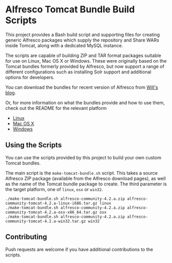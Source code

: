 Alfresco Tomcat Bundle Build Scripts
====================================

This project provides a Bash build script and supporting files for creating
generic Alfresco packages which supply the repository and Share WARs inside 
Tomcat, along with a dedicated MySQL instance.

The scripts are capable of building ZIP and TAR format packages suitable 
for use on Linux, Mac OS X or Windows. These were originally based on the
Tomcat bundles formerly provided by Alfresco, but now support a range of 
different configurations such as installing Solr support and additional 
options for developers.

You can download the bundles for recent version of Alfresco from 
[Will's blog](http://blogs.alfresco.com/wp/wabson/alfresco-tomcat-bundles/).

Or, for more information on what the bundles provide and how to use them, 
check out the README for the relevant platform

 * [Linux](/wabson/build-tomcat-bundles/blob/master/bundle-files/linux/README.md)
 * [Mac OS X](/wabson/build-tomcat-bundles/blob/master/bundle-files/osx/README.md)
 * [Windows](/wabson/build-tomcat-bundles/blob/master/bundle-files/win32/README.md)

Using the Scripts
-----------------

You can use the scripts provided by this project to build your own custom 
Tomcat bundles.

The main script is the `make-tomcat-bundle.sh` script. This takes a source 
Alfresco ZIP package (available from the Alfresco download pages), as well
as the name of the Tomcat bundle package to create. The third parameter is
the target platform, one of `linux`, `osx` or `win32`.

    ./make-tomcat-bundle.sh alfresco-community-4.2.a.zip alfresco-community-tomcat-4.2.a-linux-i686.tar.gz linux
    ./make-tomcat-bundle.sh alfresco-community-4.2.a.zip alfresco-community-tomcat-4.2.a-osx-x86_64.tar.gz osx
    ./make-tomcat-bundle.sh alfresco-community-4.2.a.zip alfresco-community-tomcat-4.2.a-win32.tar.gz win32

Contributing
------------

Push requests are welcome if you have additional contributions to the scripts.
